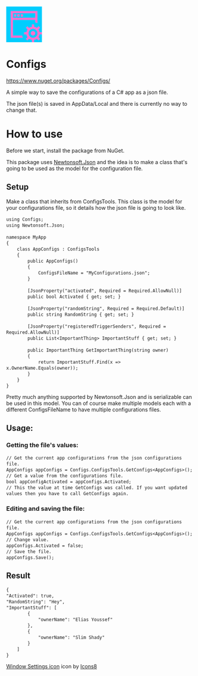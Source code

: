 ![Configs icon](/Configs/Assets/icons8-window-settings-96.png)
# Configs

https://www.nuget.org/packages/Configs/

A simple way to save the configurations of a C# app as a json file.

The json file(s) is saved in AppData/Local and there is currently no way to change that.
# How to use
Before we start, install the package from NuGet.

This package uses [Newtonsoft.Json](https://github.com/JamesNK/Newtonsoft.Json) and the idea is to make a class that's going to be used as the model for the configuration file.
## Setup
Make a class that inherits from ConfigsTools. This class is the model for your configurations file, so it details how the json file is going to look like.

	using Configs;
	using Newtonsoft.Json;

	namespace MyApp
	{
	    class AppConfigs : ConfigsTools
	    {
	        public AppConfigs()
	        {
	            ConfigsFileName = "MyConfigurations.json";
	        }

	        [JsonProperty("activated", Required = Required.AllowNull)]
	        public bool Activated { get; set; }

	        [JsonProperty("randomString", Required = Required.Default)]
	        public string RandomString { get; set; }

	        [JsonProperty("registeredTriggerSenders", Required = Required.AllowNull)]
	        public List<ImportantThing> ImportantStuff { get; set; }

	        public ImportantThing GetImportantThing(string owner)
	        {
	            return ImportantStuff.Find(x => x.OwnerName.Equals(owner));
	        }
	    }
	}
Pretty much anything supported by Newtonsoft.Json and is serializable can be used in this model. You can of course make multiple models each with a different ConfigsFileName to have multiple configurations files.

## Usage:
### Getting the file's values:    

    // Get the current app configurations from the json configurations file.
    AppConfigs appConfigs = Configs.ConfigsTools.GetConfigs<AppConfigs>();
    // Get a value from the configurations file.
    bool appConfigActivated = appConfigs.Activated;
    // This the value at time GetConfigs was called. If you want updated values then you have to call GetConfigs again.

### Editing and saving the file:

    // Get the current app configurations from the json configurations file.
    AppConfigs appConfigs = Configs.ConfigsTools.GetConfigs<AppConfigs>();
    // Change value.
    appConfigs.Activated = false;
    // Save the file.
    appConfigs.Save();

## Result

    {
	"Activated": true,
	"RandomString": "Hey",
	"ImportantStuff": [
			{
				"ownerName": "Elias Youssef"
			},
			{
				"ownerName": "Slim Shady"
			}
		]
	}

<a target="_blank" href="https://icons8.com/icons/set/window-settings">Window Settings icon</a> icon by <a target="_blank" href="https://icons8.com">Icons8</a>

